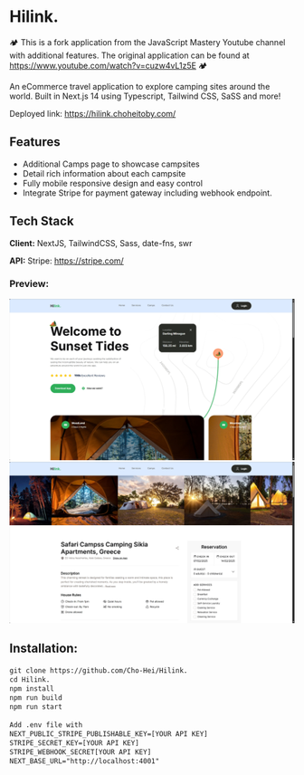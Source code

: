 # Hilink.

🏕️ This is a fork application from the JavaScript Mastery Youtube channel with additional features. The original application can be found at https://www.youtube.com/watch?v=cuzw4vL1z5E 🏕️

An eCommerce travel application to explore camping sites around the world. Built in Next.js 14 using Typescript, Tailwind CSS, SaSS and more!

Deployed link: https://hilink.choheitoby.com/

## Features

-   Additional Camps page to showcase campsites
-   Detail rich information about each campsite
-   Fully mobile responsive design and easy control
-   Integrate Stripe for payment gateway including webhook endpoint.

## Tech Stack

**Client:** NextJS, TailwindCSS, Sass, date-fns, swr

**API:** Stripe: https://stripe.com/

### Preview:

![A screenshot of Hilink](preview.png "Preview Image")
![A screenshot of Hilink](preview_camp.png "Preview Image")

## Installation:

```
git clone https://github.com/Cho-Hei/Hilink.
cd Hilink.
npm install
npm run build
npm run start

Add .env file with
NEXT_PUBLIC_STRIPE_PUBLISHABLE_KEY=[YOUR API KEY]
STRIPE_SECRET_KEY=[YOUR API KEY]
STRIPE_WEBHOOK_SECRET[YOUR API KEY]
NEXT_BASE_URL="http://localhost:4001"
```
